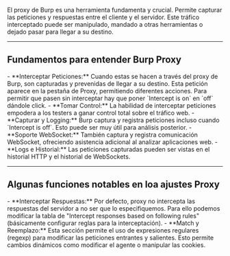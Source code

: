 El proxy de Burp es una herramienta fundamenta y crucial. Permite capturar las peticiones y respuestas entre el cliente y el servidor. Este tráfico interceptado puede ser manipulado, mandado a otras herramientas o dejado pasar para llegar a su destino.

----------------------
<h2>Fundamentos para entender Burp Proxy</h2>
- **Interceptar Peticiones:** Cuando estas se hacen a través del proxy de Burp, son capturadas y prevenidas de llegar a su destino. Esta petición aparece en la pestaña de Proxy, permitiendo diferentes acciones. Para permitir que pasen sin interceptar hay que poner `Intercept is on` en `off` dándole click.
- **Tomar Control:** La habilidad de interceptar peticiones empodera a los testers a ganar control total sobre el tráfico web.
- **Capturar y Logging:** Burp captura y registra peticiones incluso cuando `Intercept is off`. Esto puede ser muy útil para análisis posterior.
- **Soporte WebSocket:** También captura y registra comunicación WebSocket, ofreciendo asistencia adicional al analizar aplicaciones web.
- **Logs e Historial:** Las peticiones capturadas pueden ser vistas en el historial HTTP y el historial de WebSockets.

------------------
<h2>Algunas funciones notables en loa ajustes Proxy</h2>
- **Interceptar Respuestas:** Por defecto, proxy no intercepta las respuestas del servidor a no ser que lo especifiquemos. Para ello podemos modificar la tabla de "Intercept responses based on following rules" (básicamente configurar reglas para la interceptación).
- **Match y Reemplazo:** Esta sección permite el uso de expresiones regulares (regexp) para modificar las peticiones entrantes y salientes. Esto permite cambios dinámicos como modificar el agente o manipular las cookies.